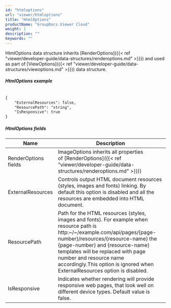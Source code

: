 ```yaml
---
id: "htmloptions"
url: "viewer/htmloptions"
title: "HtmlOptions"
productName: "GroupDocs.Viewer Cloud"
weight: 1
description: ""
keywords: ""
---
```


HtmlOptions data structure inherits [RenderOptions]({{< ref "viewer/developer-guide/data-structures/renderoptions.md" >}})) and used as part of [ViewOptions]({{< ref "viewer/developer-guide/data-structures/viewoptions.md" >}})) data structure.

##### HtmlOptions example #####

```html

{
	"ExternalResources": false,
	"ResourcePath": "string",
	"IsResponsive": true
}

```

##### HtmlOptions fields #####

|Name|Description
|---|---
|RenderOptions fields|ImageOptions inherits all properties of [RenderOptions]({{< ref "viewer/developer-guide/data-structures/renderoptions.md" >}}))
|ExternalResources|Controls output HTML document resources (styles, images and fonts) linking. By default this option is disabled and all the resources are embedded into HTML document.
|ResourcePath|Path for the HTML resources (styles, images and fonts). For example when resource path is http:~/~/example.com/api/pages/{page-number}/resources/{resource-name} the {page-number} and {resource-name} templates will be replaced with page number and resource name accordingly.This option is ignored when ExternalResources option is disabled.
|IsResponsive|Indicates whether rendering will provide responsive web pages, that look well on different device types. Default value is false.
